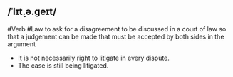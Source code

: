 ## /ˈlɪt̬.ə.ɡeɪt/
#Verb #Law
to ask for a disagreement to be discussed in a court of law so that a judgement can be made that must be accepted by both sides in the argument

- It is not necessarily right to litigate in every dispute.
- The case is still being litigated.